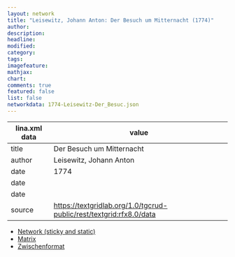 ```yaml
---
layout: network
title: "Leisewitz, Johann Anton: Der Besuch um Mitternacht (1774)"
author:
description:
headline:
modified:
category:
tags:
imagefeature: 
mathjax: 
chart: 
comments: true
featured: false
list: false
networkdata: 1774-Leisewitz-Der_Besuc.json
---
```

lina.xml data  | value
------------- | -------------
title|Der Besuch um Mitternacht
author|Leisewitz, Johann Anton
date|1774
date|
date|
source|https://textgridlab.org/1.0/tgcrud-public/rest/textgrid:rfx8.0/data


* [Network (sticky and static)](/network447)
* [Matrix](/matrix447)
* [Zwischenformat](/lina447 )
